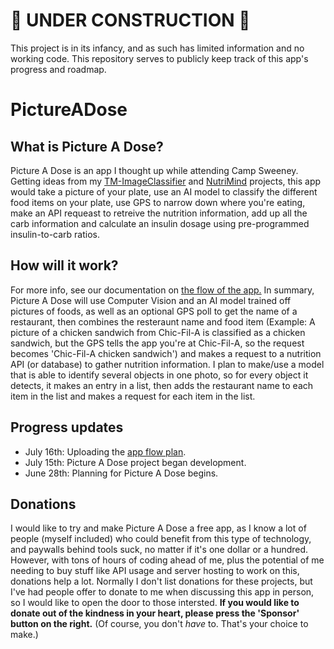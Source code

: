 # 🚧 UNDER CONSTRUCTION 🚧
This project is in its infancy, and as such has limited information and no working code. This repository serves to publicly keep track of this app's progress and roadmap.

# PictureADose
## What is Picture A Dose?
Picture A Dose is an app I thought up while attending Camp Sweeney. Getting ideas from my [TM-ImageClassifier](https://github.com/THEWHITEBOY503/TM-ImageClassifier) and [NutriMind](https://github.com/THEWHITEBOY503/NutriMind) projects, this app would take a picture of your plate, use an AI model to classify the different food items on your plate, use GPS to narrow down where you're eating, make an API requeast to retreive the nutrition information, add up all the carb information and calculate an insulin dosage using pre-programmed insulin-to-carb ratios. 

## How will it work?
For more info, see our documentation on [the flow of the app.](https://github.com/THEWHITEBOY503/PictureADose/blob/main/docs/AppFlow.md)
In summary, Picture A Dose will use Computer Vision and an AI model trained off pictures of foods, as well as an optional GPS poll to get the name of a restaurant, then combines the resteraunt name and food item (Example: A picture of a chicken sandwich from Chic-Fil-A is classified as a chicken sandwich, but the GPS tells the app you're at Chic-Fil-A, so the request becomes 'Chic-Fil-A chicken sandwich') and makes a request to a nutrition API (or database) to gather nutrition information. I plan to make/use a model that is able to identify several objects in one photo, so for every object it detects, it makes an entry in a list, then adds the restaurant name to each item in the list and makes a request for each item in the list. 


## Progress updates
- July 16th: Uploading the [app flow plan](https://github.com/THEWHITEBOY503/PictureADose/blob/main/docs/AppFlow.md).
- July 15th: Picture A Dose project began development.
- June 28th: Planning for Picture A Dose begins. 

## Donations
I would like to try and make Picture A Dose a free app, as I know a lot of people (myself included) who could benefit from this type of technology, and paywalls behind tools suck, no matter if it's one dollar or a hundred. However, with tons of hours of coding ahead of me, plus the potential of me needing to buy stuff like API usage and server hosting to work on this, donations help a lot. Normally I don't list donations for these projects, but I've had people offer to donate to me when discussing this app in person, so I would like to open the door to those intersted. **If you would like to donate out of the kindness in your heart, please press the 'Sponsor' button on the right.** (Of course, you don't *have* to. That's your choice to make.)
